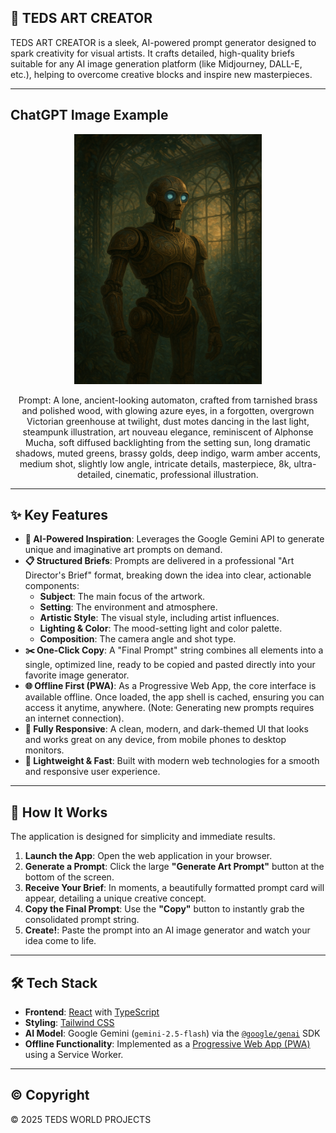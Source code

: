 ## 🎨 TEDS ART CREATOR

TEDS ART CREATOR is a sleek, AI-powered prompt generator designed to spark creativity for visual artists. It crafts detailed, high-quality briefs suitable for any AI image generation platform (like Midjourney, DALL-E, etc.), helping to overcome creative blocks and inspire new masterpieces.

---

##  ChatGPT Image Example

<div align="center">
 <img width="300" height="400" alt="GHBanner" src="ChatGPT Image Example.png" />

Prompt: A lone, ancient-looking automaton, crafted from tarnished brass and polished wood, with glowing azure eyes, in a forgotten, overgrown Victorian greenhouse at twilight, dust motes dancing in the last light, steampunk illustration, art nouveau elegance, reminiscent of Alphonse Mucha, soft diffused backlighting from the setting sun, long dramatic shadows, muted greens, brassy golds, deep indigo, warm amber accents, medium shot, slightly low angle, intricate details, masterpiece, 8k, ultra-detailed, cinematic, professional illustration.
</div>

---

## ✨ Key Features

*   **🤖 AI-Powered Inspiration**: Leverages the Google Gemini API to generate unique and imaginative art prompts on demand.
*   **📋 Structured Briefs**: Prompts are delivered in a professional "Art Director's Brief" format, breaking down the idea into clear, actionable components:
    *   **Subject**: The main focus of the artwork.
    *   **Setting**: The environment and atmosphere.
    *   **Artistic Style**: The visual style, including artist influences.
    *   **Lighting & Color**: The mood-setting light and color palette.
    *   **Composition**: The camera angle and shot type.
*   **✂️ One-Click Copy**: A "Final Prompt" string combines all elements into a single, optimized line, ready to be copied and pasted directly into your favorite image generator.
*   **🌐 Offline First (PWA)**: As a Progressive Web App, the core interface is available offline. Once loaded, the app shell is cached, ensuring you can access it anytime, anywhere. (Note: Generating new prompts requires an internet connection).
*   **📱 Fully Responsive**: A clean, modern, and dark-themed UI that looks and works great on any device, from mobile phones to desktop monitors.
*   **💨 Lightweight & Fast**: Built with modern web technologies for a smooth and responsive user experience.

---

## 🚀 How It Works

The application is designed for simplicity and immediate results.

1.  **Launch the App**: Open the web application in your browser.
2.  **Generate a Prompt**: Click the large **"Generate Art Prompt"** button at the bottom of the screen.
3.  **Receive Your Brief**: In moments, a beautifully formatted prompt card will appear, detailing a unique creative concept.
4.  **Copy the Final Prompt**: Use the **"Copy"** button to instantly grab the consolidated prompt string.
5.  **Create!**: Paste the prompt into an AI image generator and watch your idea come to life.

---

## 🛠️ Tech Stack

*   **Frontend**: [React](https://reactjs.org/) with [TypeScript](https://www.typescriptlang.org/)
*   **Styling**: [Tailwind CSS](https://tailwindcss.com/)
*   **AI Model**: Google Gemini (`gemini-2.5-flash`) via the [`@google/genai`](https://www.npmjs.com/package/@google/genai) SDK
*   **Offline Functionality**: Implemented as a [Progressive Web App (PWA)](https://web.dev/progressive-web-apps/) using a Service Worker.

---

## ©️ Copyright

&copy; 2025 TEDS WORLD PROJECTS
